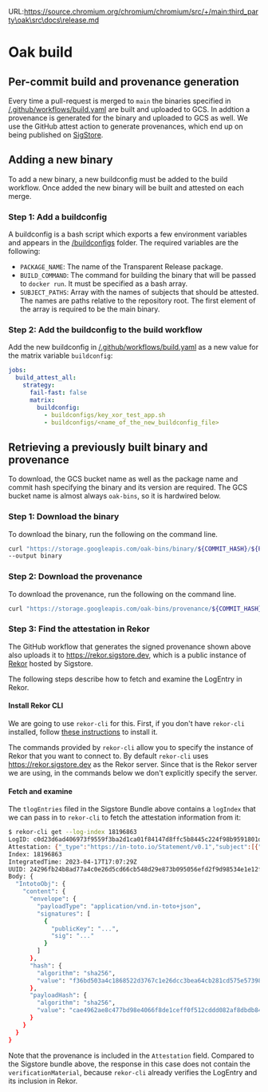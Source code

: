 URL:https://source.chromium.org/chromium/chromium/src/+/main:third_party\oak\src\docs\release.md
# Oak build

## Per-commit build and provenance generation

Every time a pull-request is merged to `main` the binaries specified in
[/.github/workflows/build.yaml](/.github/workflows/build.yaml) are built and
uploaded to GCS. In addtion a provenance is generated for the binary and
uploaded to GCS as well. We use the GitHub attest action to generate
provenances, which end up on being published on
[SigStore](https://rekor.sigstore.dev).

## Adding a new binary

To add a new binary, a new buildconfig must be added to the build workflow. Once
added the new binary will be built and attested on each merge.

### Step 1: Add a buildconfig

A buildconfig is a bash script which exports a few environment variables and
appears in the [/buildconfigs](/buildconfigs) folder. The required variables are
the following:

- `PACKAGE_NAME`: The name of the Transparent Release package.
- `BUILD_COMMAND`: The command for building the binary that will be passed to
  `docker run`. It must be specified as a bash array.
- `SUBJECT_PATHS`: Array with the names of subjects that should be attested. The
  names are paths relative to the repository root. The first element of the
  array is required to be the main binary.

### Step 2: Add the buildconfig to the build workflow

Add the new buildconfig in
[/.github/workflows/build.yaml](/.github/workflows/build.yaml) as a new value
for the matrix variable `buildconfig`:

```yaml
jobs:
  build_attest_all:
    strategy:
      fail-fast: false
      matrix:
        buildconfig:
          - buildconfigs/key_xor_test_app.sh
          - buildconfigs/<name_of_the_new_buildconfig_file>
```

## Retrieving a previously built binary and provenance

To download, the GCS bucket name as well as the package name and commit hash
specifying the binary and its version are required. The GCS bucket name is
almost always `oak-bins`, so it is hardwired below.

### Step 1: Download the binary

To download the binary, run the following on the command line.

```bash
curl "https://storage.googleapis.com/oak-bins/binary/${COMMIT_HASH}/${PACKAGE_NAME}/binary"
--output binary
```

### Step 2: Download the provenance

To download the provenance, run the following on the command line.

```bash
curl "https://storage.googleapis.com/oak-bins/provenance/${COMMIT_HASH}/${PACKAGE_NAME}/attestation.jsonl" --output attestation.jsonl
```

### Step 3: Find the attestation in Rekor

The GitHub workflow that generates the signed provenance shown above also
uploads it to https://rekor.sigstore.dev, which is a public instance of
[Rekor](https://github.com/sigstore/rekor) hosted by Sigstore.

The following steps describe how to fetch and examine the LogEntry in Rekor.

#### Install Rekor CLI

We are going to use `rekor-cli` for this. First, if you don't have `rekor-cli`
installed, follow
[these instructions](https://docs.sigstore.dev/rekor/installation/) to install
it.

The commands provided by `rekor-cli` allow you to specify the instance of Rekor
that you want to connect to. By default `rekor-cli` uses
https://rekor.sigstore.dev as the Rekor server. Since that is the Rekor server
we are using, in the commands below we don't explicitly specify the server.

#### Fetch and examine

The `tlogEntries` filed in the Sigstore Bundle above contains a `logIndex` that
we can pass in to `rekor-cli` to fetch the attestation information from it:

```bash
$ rekor-cli get --log-index 18196863
LogID: c0d23d6ad406973f9559f3ba2d1ca01f84147d8ffc5b8445c224f98b9591801d
Attestation: {"_type":"https://in-toto.io/Statement/v0.1","subject":[{"name":"oak_functions_enclave_app","digest":{"sha256":"813841dda3818d616aa3e706e49d0286dc825c5dbad4a75cfb37b91ba412238b"}}],"predicateType":"https://slsa.dev/provenance/v1.0?draft","predicate":{"buildDefinition":{"buildType":"https://slsa.dev/container-based-build/v0.1?draft","externalParameters":{"source":{"uri":"git+https://github.com/project-oak/oak@refs/heads/main","digest":{"sha1":"f2fade6fa365ca5f9ca1159539a2ceb69e3e76f8"}},"builderImage":{"uri":"europe-west2-docker.pkg.dev/oak-ci/oak-development/oak-development@sha256:51532c757d1008bbff696d053a1d05226f6387cf232aa80b6f9c13b0759ccea0","digest":{"sha256":"51532c757d1008bbff696d053a1d05226f6387cf232aa80b6f9c13b0759ccea0"}},"configPath":"buildconfigs/oak_functions_enclave_app.toml","buildConfig":{"ArtifactPath":"./oak_functions_enclave_app/target/x86_64-unknown-none/release/oak_functions_enclave_app","Command":["env","--chdir=oak_functions_enclave_app","cargo","build","--release"]}},"resolvedDependencies":[{"uri":"git+https://github.com/slsa-framework/slsa-github-generator@refs/tags/v1.6.0-rc.0","digest":{"sha256":"b96aafbb02449d5ff041856cb0cd251ae3a895a51f10a451f5b655e0f27fc33f"}}],"systemParameters":{...}},"runDetails":{"builder":{"id":"https://github.com/slsa-framework/slsa-github-generator/.github/workflows/builder_docker-based_slsa3.yml@refs/tags/v1.6.0-rc.0"},"metadata":{"invocationId":"https://github.com/project-oak/oak/actions/runs/4723791625/attempts/1"}}}}
Index: 18196863
IntegratedTime: 2023-04-17T17:07:29Z
UUID: 24296fb24b8ad77a4c0e26d5cd66cb548d29e873b095056efd2f9d98534e1e12f7e2b64d6118b992
Body: {
  "IntotoObj": {
    "content": {
      "envelope": {
        "payloadType": "application/vnd.in-toto+json",
        "signatures": [
          {
            "publicKey": "...",
            "sig": "..."
          }
        ]
      },
      "hash": {
        "algorithm": "sha256",
        "value": "f36bd503a4c1868522d3767c1e26dcc3bea64cb281cd575e57398be32cbb2f73"
      },
      "payloadHash": {
        "algorithm": "sha256",
        "value": "cae4962ae8c477bd98e4066f8de1ceff0f512cddd082af8dbdb8417b79a8ef79"
      }
    }
  }
}
```

Note that the provenance is included in the `Attestation` field. Compared to the
Sigstore bundle above, the response in this case does not contain the
`verificationMaterial`, because `rekor-cli` already verifies the LogEntry and
its inclusion in Rekor.
